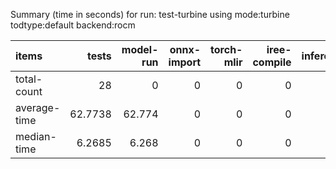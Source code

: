Summary (time in seconds) for run: test-turbine using mode:turbine todtype:default backend:rocm

| items        |   tests |   model-run |   onnx-import |   torch-mlir |   iree-compile |   inference |
|:-------------|--------:|------------:|--------------:|-------------:|---------------:|------------:|
| total-count  | 28      |       0     |             0 |            0 |              0 |           0 |
| average-time | 62.7738 |      62.774 |             0 |            0 |              0 |           0 |
| median-time  |  6.2685 |       6.268 |             0 |            0 |              0 |           0 |

